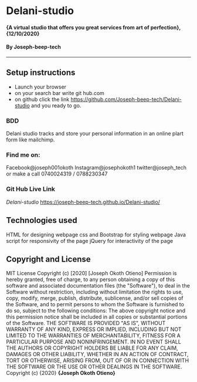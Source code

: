# Delani-studio
#### {A virtual studio that offers you great services from art of perfection}, {12/10/2020}
#### By **Joseph-beep-tech**     
---
## Setup instructions
* Launch your browser
* on your search bar  write git hub.com
* on github click the link https://github.com/Joseph-beep-tech/Delani-studio  and you ready to go.
### BDD 
Delani studio tracks and store your personal information in an online plart form like mailchimp.
### Find me on:
Facebook@joseph001okoth
Instagram@josephokoth1
twitter@joseph_tech
or make a call 0740024319 / 0788230347
### Git Hub Live Link
*Delani-studio*
https://joseph-beep-tech.github.io/Delani-studio/
 ## Technologies used
 HTML for designing webpage
 css and Bootstrap for styling webpage
 Java script for responsivity of the page
 jQuery for interactivity of the page
## Copyright and License
MIT License
Copyright (c) [2020] [Joseph Okoth Otieno]
Permission is hereby granted, free of charge, to any person obtaining a copy
of this software and associated documentation files (the "Software"), to deal
in the Software without restriction, including without limitation the rights
to use, copy, modify, merge, publish, distribute, sublicense, and/or sell
copies of the Software, and to permit persons to whom the Software is
furnished to do so, subject to the following conditions:
The above copyright notice and this permission notice shall be included in all
copies or substantial portions of the Software.
THE SOFTWARE IS PROVIDED "AS IS", WITHOUT WARRANTY OF ANY KIND, EXPRESS OR
IMPLIED, INCLUDING BUT NOT LIMITED TO THE WARRANTIES OF MERCHANTABILITY,
FITNESS FOR A PARTICULAR PURPOSE AND NONINFRINGEMENT. IN NO EVENT SHALL THE
AUTHORS OR COPYRIGHT HOLDERS BE LIABLE FOR ANY CLAIM, DAMAGES OR OTHER
LIABILITY, WHETHER IN AN ACTION OF CONTRACT, TORT OR OTHERWISE, ARISING FROM,
OUT OF OR IN CONNECTION WITH THE SOFTWARE OR THE USE OR OTHER DEALINGS IN THE
SOFTWARE.
Copyright (c) {2020} **{Joseph Okoth Otieno}**